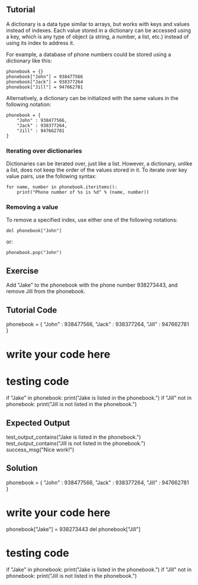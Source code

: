 Tutorial
--------

A dictionary is a data type similar to arrays, but works with keys and values instead of indexes. Each value stored in a dictionary can be accessed using a key, which is any type of object (a string, a number, a list, etc.) instead of using its index to address it.

For example, a database of phone numbers could be stored using a dictionary like this:

    phonebook = {}
    phonebook["John"] = 938477566
    phonebook["Jack"] = 938377264
    phonebook["Jill"] = 947662781

Alternatively, a dictionary can be initialized with the same values in the following notation:

    phonebook = {
        "John" : 938477566,
        "Jack" : 938377264,
        "Jill" : 947662781
    }

### Iterating over dictionaries

Dictionaries can be iterated over, just like a list. However, a dictionary, unlike a list, does not keep the order of the values stored in it. To iterate over key value pairs, use the following syntax:

    for name, number in phonebook.iteritems():
        print("Phone number of %s is %d" % (name, number))

### Removing a value

To remove a specified index, use either one of the following notations:

    del phonebook["John"]

or:

    phonebook.pop("John")

Exercise
--------

Add "Jake" to the phonebook with the phone number 938273443, and remove Jill from the phonebook.

Tutorial Code
-------------

phonebook = {
    "John" : 938477566,
    "Jack" : 938377264,
    "Jill" : 947662781
}

# write your code here


# testing code
if "Jake" in phonebook:
    print("Jake is listed in the phonebook.")
if "Jill" not in phonebook:
    print("Jill is not listed in the phonebook.")

Expected Output
---------------

test_output_contains("Jake is listed in the phonebook.")
test_output_contains("Jill is not listed in the phonebook.")
success_msg("Nice work!")

Solution
--------

phonebook = {
    "John" : 938477566,
    "Jack" : 938377264,
    "Jill" : 947662781
}

# write your code here
phonebook["Jake"] = 938273443
del phonebook["Jill"]

# testing code
if "Jake" in phonebook:
    print("Jake is listed in the phonebook.")
if "Jill" not in phonebook:
    print("Jill is not listed in the phonebook.")
